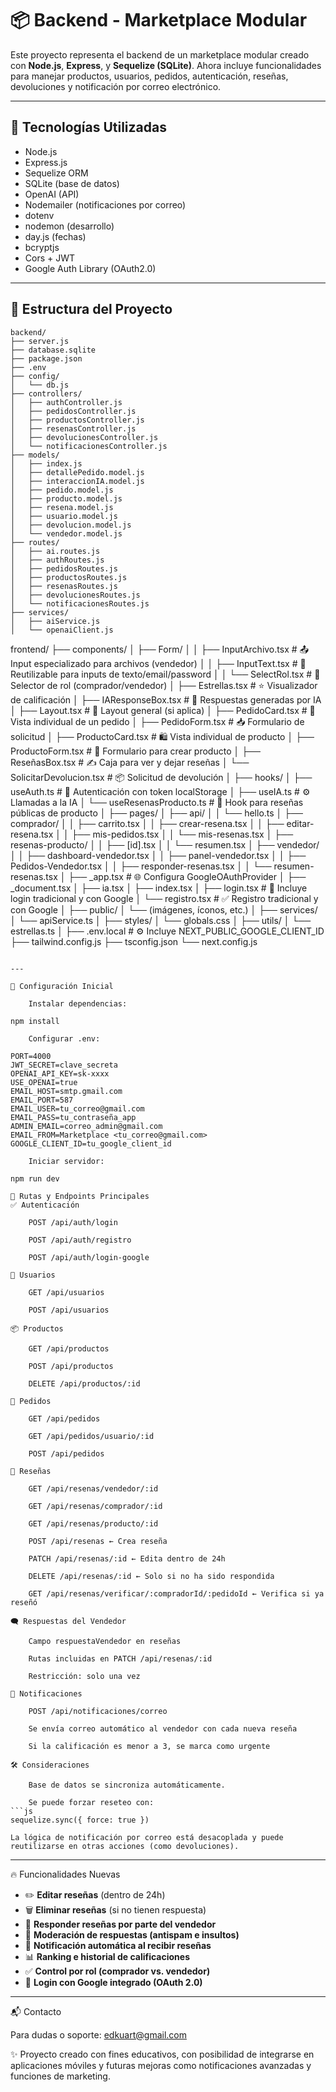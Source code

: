 # 📦 Backend - Marketplace Modular

Este proyecto representa el backend de un marketplace modular creado con **Node.js**, **Express**, y **Sequelize (SQLite)**. Ahora incluye funcionalidades para manejar productos, usuarios, pedidos, autenticación, reseñas, devoluciones y notificación por correo electrónico.

---

## 🚀 Tecnologías Utilizadas

- Node.js
- Express.js
- Sequelize ORM
- SQLite (base de datos)
- OpenAI (API)
- Nodemailer (notificaciones por correo)
- dotenv
- nodemon (desarrollo)
- day.js (fechas)
- bcryptjs
- Cors + JWT
- Google Auth Library (OAuth2.0)

---

## 📁 Estructura del Proyecto

```
backend/
├── server.js
├── database.sqlite
├── package.json
├── .env
├── config/
│   └── db.js
├── controllers/
│   ├── authController.js
│   ├── pedidosController.js
│   ├── productosController.js
│   ├── resenasController.js
│   ├── devolucionesController.js
│   └── notificacionesController.js
├── models/
│   ├── index.js
│   ├── detallePedido.model.js
│   ├── interaccionIA.model.js
│   ├── pedido.model.js
│   ├── producto.model.js
│   ├── resena.model.js
│   ├── usuario.model.js
│   ├── devolucion.model.js
│   └── vendedor.model.js
├── routes/
│   ├── ai.routes.js
│   ├── authRoutes.js
│   ├── pedidosRoutes.js
│   ├── productosRoutes.js
│   ├── resenasRoutes.js
│   ├── devolucionesRoutes.js
│   └── notificacionesRoutes.js
├── services/
│   ├── aiService.js
│   └── openaiClient.js

```

frontend/
├── components/
│   ├── Form/
│   │   ├── InputArchivo.tsx          # 📤 Input especializado para archivos (vendedor)
│   │   ├── InputText.tsx             # 🧾 Reutilizable para inputs de texto/email/password
│   │   └── SelectRol.tsx             # 👤 Selector de rol (comprador/vendedor)
│   ├── Estrellas.tsx                 # ⭐ Visualizador de calificación
│   ├── IAResponseBox.tsx             # 🤖 Respuestas generadas por IA
│   ├── Layout.tsx                    # 🧱 Layout general (si aplica)
│   ├── PedidoCard.tsx                # 🧾 Vista individual de un pedido
│   ├── PedidoForm.tsx                # 📥 Formulario de solicitud
│   ├── ProductoCard.tsx              # 🛍 Vista individual de producto
│   ├── ProductoForm.tsx              # 🧾 Formulario para crear producto
│   ├── ReseñasBox.tsx                # ✍️ Caja para ver y dejar reseñas
│   └── SolicitarDevolucion.tsx       # 📦 Solicitud de devolución
│
├── hooks/
│   ├── useAuth.ts                    # 🔐 Autenticación con token localStorage
│   ├── useIA.ts                      # ⚙️ Llamadas a la IA
│   └── useResenasProducto.ts         # 🔁 Hook para reseñas públicas de producto
│
├── pages/
│   ├── api/
│   │   └── hello.ts
│   ├── comprador/
│   │   ├── carrito.tsx
│   │   ├── crear-resena.tsx
│   │   ├── editar-resena.tsx
│   │   ├── mis-pedidos.tsx
│   │   └── mis-resenas.tsx
│   ├── resenas-producto/
│   │   ├── [id].tsx
│   │   └── resumen.tsx
│   ├── vendedor/
│   │   ├── dashboard-vendedor.tsx
│   │   ├── panel-vendedor.tsx
│   │   ├── Pedidos-Vendedor.tsx
│   │   ├── responder-resenas.tsx
│   │   └── resumen-resenas.tsx
│   ├── _app.tsx                      # 🌐 Configura GoogleOAuthProvider
│   ├── _document.tsx
│   ├── ia.tsx
│   ├── index.tsx
│   ├── login.tsx                     # 🔐 Incluye login tradicional y con Google
│   └── registro.tsx                  # ✅ Registro tradicional y con Google
│
├── public/
│   └── (imágenes, íconos, etc.)
│
├── services/
│   └── apiService.ts
│
├── styles/
│   └── globals.css
│
├── utils/
│   └── estrellas.ts
│
├── .env.local                        # ⚙️ Incluye NEXT_PUBLIC_GOOGLE_CLIENT_ID
├── tailwind.config.js
├── tsconfig.json
└── next.config.js
```

---

🔧 Configuración Inicial

    Instalar dependencias:

npm install

    Configurar .env:

PORT=4000
JWT_SECRET=clave_secreta
OPENAI_API_KEY=sk-xxxx
USE_OPENAI=true
EMAIL_HOST=smtp.gmail.com
EMAIL_PORT=587
EMAIL_USER=tu_correo@gmail.com
EMAIL_PASS=tu_contraseña_app
ADMIN_EMAIL=correo_admin@gmail.com
EMAIL_FROM=Marketplace <tu_correo@gmail.com>
GOOGLE_CLIENT_ID=tu_google_client_id

    Iniciar servidor:

npm run dev

🔗 Rutas y Endpoints Principales
✅ Autenticación

    POST /api/auth/login

    POST /api/auth/registro

    POST /api/auth/login-google

👤 Usuarios

    GET /api/usuarios

    POST /api/usuarios

📦 Productos

    GET /api/productos

    POST /api/productos

    DELETE /api/productos/:id

🛒 Pedidos

    GET /api/pedidos

    GET /api/pedidos/usuario/:id

    POST /api/pedidos

💬 Reseñas

    GET /api/resenas/vendedor/:id

    GET /api/resenas/comprador/:id

    GET /api/resenas/producto/:id

    POST /api/resenas ← Crea reseña

    PATCH /api/resenas/:id ← Edita dentro de 24h

    DELETE /api/resenas/:id ← Solo si no ha sido respondida

    GET /api/resenas/verificar/:compradorId/:pedidoId ← Verifica si ya reseñó

🗨 Respuestas del Vendedor

    Campo respuestaVendedor en reseñas

    Rutas incluidas en PATCH /api/resenas/:id

    Restricción: solo una vez

📧 Notificaciones

    POST /api/notificaciones/correo

    Se envía correo automático al vendedor con cada nueva reseña

    Si la calificación es menor a 3, se marca como urgente

🛠 Consideraciones

    Base de datos se sincroniza automáticamente.

    Se puede forzar reseteo con:
```js
sequelize.sync({ force: true })
```

    La lógica de notificación por correo está desacoplada y puede reutilizarse en otras acciones (como devoluciones).

---

🔥 Funcionalidades Nuevas

- ✏️ **Editar reseñas** (dentro de 24h)
- 🗑️ **Eliminar reseñas** (si no tienen respuesta)
- 💬 **Responder reseñas por parte del vendedor**
- 🧹 **Moderación de respuestas (antispam e insultos)**
- 📩 **Notificación automática al recibir reseñas**
- 📊 **Ranking e historial de calificaciones**
- ✅ **Control por rol (comprador vs. vendedor)**
- 🔐 **Login con Google integrado (OAuth 2.0)**

---

📬 Contacto

Para dudas o soporte: [edkuart@gmail.com](mailto:edkuart@gmail.com)

✨ Proyecto creado con fines educativos, con posibilidad de integrarse en aplicaciones móviles y futuras mejoras como notificaciones avanzadas y funciones de marketing.


